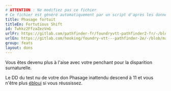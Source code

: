 ```yaml
---
# ATTENTION : Ne modifiez pas ce fichier
# Ce fichier est généré automatiquement par un script d'après les données du module Foundry VTT officiel et de sa traduction
title: Phasage fortuit
titleEn: Fortutious Shift
id: Twhkz2FfzaZezVnG
urlFr: https://gitlab.com/pathfinder-fr/foundryvtt-pathfinder2-fr/-/blob/master/data/feats/Twhkz2FfzaZezVnG.htm
urlEn: https://gitlab.com/hooking/foundry-vtt---pathfinder-2e/-/blob/master/packs/data/feats.db/fortutious-shift.json
group: feats
layout: dons
---
```

Vous êtes devenu plus à l'aise avec votre penchant pour la disparition surnaturelle.

Le DD du test nu de votre don Phasage inattendu descend à 11 et vous n'être plus [ébloui](../conditions/ébloui.md) si vous réussissez.


